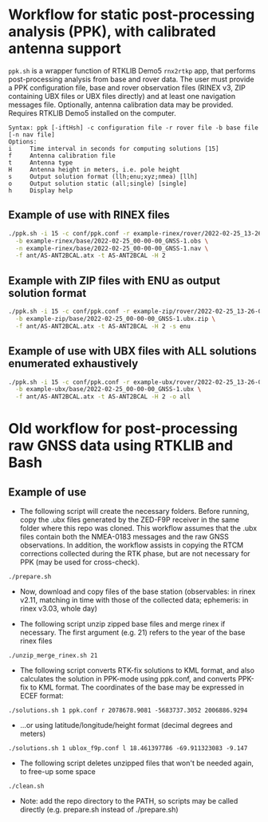 # Workflow for static post-processing analysis (PPK), with calibrated antenna support

`ppk.sh` is a wrapper function of RTKLIB Demo5 `rnx2rtkp` app, that performs post-processing analysis from base and rover data. The user must provide a PPK configuration file, base and rover observation files (RINEX v3, ZIP containing UBX files or UBX files directly) and at least one navigation messages file. Optionally, antenna calibration data may be provided. Requires RTKLIB Demo5 installed on the computer.

    Syntax: ppk [-iftHsh] -c configuration file -r rover file -b base file [-n nav file]
    Options:
    i     Time interval in seconds for computing solutions [15]
    f     Antenna calibration file
    t     Antenna type
    H     Antenna height in meters, i.e. pole height
    s     Output solution format (llh;enu;xyz;nmea) [llh]
    o     Output solution static (all;single) [single]
    h     Display help

## Example of use with RINEX files

```bash
./ppk.sh -i 15 -c conf/ppk.conf -r example-rinex/rover/2022-02-25_13-26-06_GNSS-1.obs \
  -b example-rinex/base/2022-02-25_00-00-00_GNSS-1.obs \
  -n example-rinex/base/2022-02-25_00-00-00_GNSS-1.nav \
  -f ant/AS-ANT2BCAL.atx -t AS-ANT2BCAL -H 2
```

## Example with ZIP files with ENU as output solution format

```bash
./ppk.sh -i 15 -c conf/ppk.conf -r example-zip/rover/2022-02-25_13-26-06_GNSS-1.ubx.zip \
  -b example-zip/base/2022-02-25_00-00-00_GNSS-1.ubx.zip \
  -f ant/AS-ANT2BCAL.atx -t AS-ANT2BCAL -H 2 -s enu
```

## Example of use with UBX files with ALL solutions enumerated exhaustively

```bash
./ppk.sh -i 15 -c conf/ppk.conf -r example-ubx/rover/2022-02-25_13-26-06_GNSS-1.ubx \
  -b example-ubx/base/2022-02-25_00-00-00_GNSS-1.ubx \
  -f ant/AS-ANT2BCAL.atx -t AS-ANT2BCAL -H 2 -o all
```

# Old workflow for post-processing raw GNSS data using RTKLIB and Bash

## Example of use

- The following script will create the necessary folders. Before running, copy the .ubx files generated by the ZED-F9P receiver in the same folder where this repo was cloned. This workflow assumes that the .ubx files contain both the NMEA-0183 messages and the raw GNSS observations. In addition, the workflow assists in copying the RTCM corrections collected during the RTK phase, but are not necessary for PPK (may be used for cross-check).

```
./prepare.sh
```

- Now, download and copy files of the base station (observables: in rinex v2.11, matching in time with those of the collected data; ephemeris: in rinex v3.03, whole day)

- The following script unzip zipped base files and merge rinex if necessary. The first argument (e.g. 21) refers to the year of the base rinex files

```
./unzip_merge_rinex.sh 21
```

- The following script converts RTK-fix solutions to KML format, and also calculates the solution in PPK-mode using ppk.conf, and converts PPK-fix to KML format. The coordinates of the base may be expressed in ECEF format:

```
./solutions.sh 1 ppk.conf r 2078678.9081 -5683737.3052 2006886.9294
```

- ...or using latitude/longitude/height format (decimal degrees and meters)

```
./solutions.sh 1 ublox_f9p.conf l 18.461397786 -69.911323083 -9.147
```

- The following script deletes unzipped files that won't be needed again, to free-up some space

```
./clean.sh
```

- Note: add the repo directory to the PATH, so scripts may be called directly (e.g. prepare.sh instead of ./prepare.sh)
